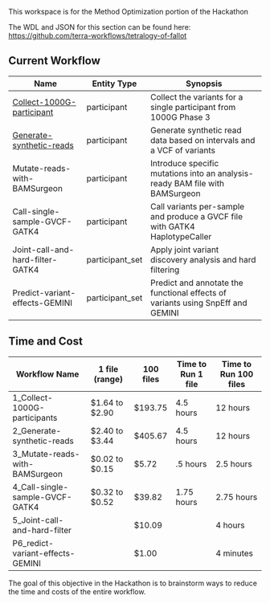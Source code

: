 This workspace is for the Method Optimization portion of the Hackathon

The WDL and JSON for this section can be found here: https://github.com/terra-workflows/tetralogy-of-fallot

## Current Workflow

| Name | Entity Type| Synopsis |
|---|---|---|
| [Collect-1000G-participant](Collect-1000G-participant.md) | participant | Collect the variants for a single participant from 1000G Phase 3 |
| [Generate-synthetic-reads](Generate-synthetic-reads.md) | participant | Generate synthetic read data based on intervals and a VCF of variants |
| Mutate-reads-with-BAMSurgeon | participant | Introduce specific mutations into an analysis-ready BAM file with BAMSurgeon |
| Call-single-sample-GVCF-GATK4 | participant | Call variants per-sample and produce a GVCF file with GATK4 HaplotypeCaller |
| Joint-call-and-hard-filter-GATK4 | participant_set | Apply joint variant discovery analysis and hard filtering |
| Predict-variant-effects-GEMINI | participant_set | Predict and annotate the functional effects of variants using SnpEff and GEMINI

## Time and Cost

| Workflow Name                  	| 1 file (range) 	| 100 files 	| Time to Run 1 file 	| Time to Run 100 files 	|
|--------------------------------	|----------------	|-----------	|--------------------	|-----------------------	|
| 1_Collect-1000G-participants     	| $1.64 to $2.90 	| $193.75   	| 4.5 hours          	| 12 hours              	|
| 2_Generate-synthetic-reads       	| $2.40 to $3.44 	| $405.67   	| 4.5 hours          	| 12 hours              	|
| 3_Mutate-reads-with-BAMSurgeon   	| $0.02 to $0.15 	| $5.72     	| .5 hours           	| 2.5 hours             	|
| 4_Call-single-sample-GVCF-GATK4  	| $0.32 to $0.52 	| $39.82    	| 1.75 hours         	| 2.75 hours            	|
| 5_Joint-call-and-hard-filter     	|                	| $10.09    	|                    	| 4 hours               	|
| P6_redict-variant-effects-GEMINI 	|                	| $1.00     	|                    	| 4 minutes             	|

The goal of this objective in the Hackathon is to brainstorm ways to reduce the time and costs of the entire workflow.

